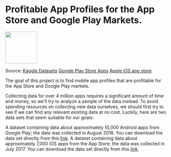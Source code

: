 # Profitable App Profiles for the App Store and Google Play Markets.

<img src="https://www.kaggle.com/static/images/site-logo.svg" width="100" height="100"/>

Source: [Kaggle Datasets](https://www.kaggle.com)
[Google Play Store Apps](https://www.kaggle.com/datasets/lava18/google-play-store-apps)
[Apple iOS app store](https://www.kaggle.com/datasets/ramamet4/app-store-apple-data-set-10k-apps)



The goal of this project is to find mobile app profiles that are profitable for the App Store and Google Play markets.

Collecting data for over 4 million apps requires a significant amount of time and money, so we'll try to analyze a sample of the data instead.
To avoid spending resources on collecting new data ourselves, we should first try to see if we can find any relevant existing data at no cost. 
Luckily, here are two data sets that seem suitable for our goals:

A dataset containing data about approximately 10,000 Android apps from Google Play; the data was collected in August 2018. You can download the data set directly from this [link](https://www.kaggle.com/datasets/lava18/google-play-store-apps).
A dataset containing data about approximately 7,000 iOS apps from the App Store; the data was collected in July 2017. You can download the data set directly from this [link](https://www.kaggle.com/datasets/ramamet4/app-store-apple-data-set-10k-apps).

